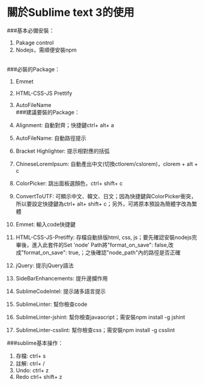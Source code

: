 # 關於Sublime text 3的使用

###基本必備安裝： <br>
1. Pakage control<br>
2. Nodejs，需順便安裝npm<br><br>

###必裝的Package：<br>
1. Emmet<br>
2. HTML-CSS-JS Prettify<br>
3. AutoFileName <br>
###建議要裝的Package：<br>

1. Alignment: 自動對齊；快捷鍵ctrl+ alt+ a<br>
2. AutoFileName: 自動路徑提示<br>
3. Bracket Highlighter: 提示相對應的括弧<br>
4. ChineseLoremIpsum: 自動產出中文(切換ctlorem/cslorem)，clorem + alt + c<br>
5. ColorPicker: 跳出面板選顏色，ctrl+ shift+ c<br>
6. ConvertToUTF: 可顯示中文、韓文、日文；因為快捷鍵與ColorPicker衝突，所以要設定快捷鍵為ctrl+ alt+ shift+ c；另外，可將原本預設為簡體字改為繁體<br>
7. Emmet: 輸入code快捷鍵<br>
8. HTML-CSS-JS-Pretiffy: 存檔自動排版html, css, js；要先確認安裝nodejs完畢後，進入此套件的Set 'node' Path將"format_on_save": false,改成"format_on_save": true,；之後確認"node_path"內的路徑是否正確<br>
9. jQuery: 提示jQuery語法<br>
10. SideBarEnhancements: 提升邊攔作用<br>
11. SublimeCodeIntel: 提示諸多語言提示<br>
12. SublimeLinter: 幫你檢查code<br>
13. SublimeLinter-jshint: 幫你檢查javascript；需安裝npm install -g jshint<br>
14. SublimeLinter-csslint: 幫你檢查css；需安裝npm install -g csslint<br>

###sublime基本操作：<br>

1. 存檔: ctrl+ s<br>
2. 註解: ctrl+ /<br>
3. Undo: ctrl+ z<br>
4. Redo ctrl+ shift+ z<br>


